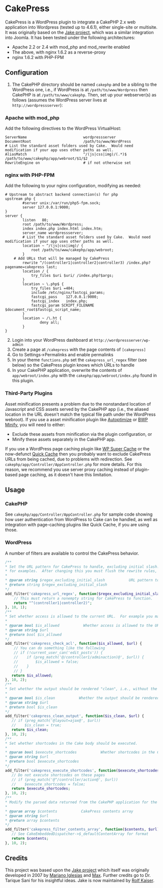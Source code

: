 CakePress
=========

CakePress is a WordPress plugin to integrate a CakePHP 2.x web application into Wordpress (tested up to 4.6.1), either single-site or multisite.  It was originally based on the [Jake project](https://github.com/rkaiser0324/jake), which was a similar integration into Joomla.  It has been tested under the following architectures:

* Apache 2.2 or 2.4 with mod_php and mod_rewrite enabled
* The above, with nginx 1.6.2 as a reverse-proxy
* nginx 1.6.2 with PHP-FPM

## Configuration

1.  The CakePHP directory should be named `cakephp` and be a sibling to the WordPress one, i.e., if WordPress is at `/path/to/www/Wordpress` then CakePHP is at `/path/to/www/cakephp`.  Then, set up your webserver(s) as follows (assumes the WordPress server lives at `http://wordpressserver`):


### Apache with mod_php

Add the following directives to the WordPress VirtualHost:

```
ServerName                          wordpressserver
DocumentRoot                        /path/to/www/WordPress
# List the standard asset folders used by Cake.  Would need modification if your app uses other paths as well.
AliasMatch                          ^/(js|css|img)/(.*)$     /path/to/www/cakephp/app/webroot/$1/$2
RewriteEngine on                    # if not otherwise set
```

### nginx with PHP-FPM

Add the following to your nginx configuration, modifying as needed:

```
# Upstream to abstract backend connection(s) for php
upstream php {
        #server unix:/var/run/php5-fpm.sock;
        server 127.0.0.1:9000;
} 
server {
        listen   80; 
        root /path/to/www/Wordpress;
        index index.php index.html index.htm;
        server_name wordpressserver;        
        # List the standard asset folders used by Cake.  Would need modification if your app uses other paths as well.
        location ~ ^/(js|css|img)/ {
            root /path/to/www/cakephp/app/webroot;
        }
	# Add URLs that will be managed by CakePress
        rewrite ^/(controller1|controller2|controller3) /index.php?pagename=cakepress last;
        location / {
            try_files $uri $uri/ /index.php?$args;
        }
        location ~ \.php$ {
            try_files $uri =404;
            include /etc/nginx/fastcgi_params;
            fastcgi_pass    127.0.0.1:9000;
            fastcgi_index   index.php;
            fastcgi_param SCRIPT_FILENAME $document_root$fastcgi_script_name;
        }
        location ~ /\.ht {
                deny all;
        }
}
```

2.  Login into your WordPress dashboard at `http://wordpressserver/wp-admin`
3.  Create a page at `/cakepress` with the page contents of `[cakepress]`
4.  Go to Settings->Permalinks and enable permalinks 
5.  In your theme `functions.php` set the `cakepress_url_regex` filter (see below) so the CakePress plugin knows which URLs to handle
6.  In your CakePHP application, overwrite the contents of `app/webroot/index.php` with the `cakephp/app/webroot/index.php` found in this plugin.

### Third-Party Plugins

Asset minification presents a problem due to the nonstandard location of Javascript and CSS assets served by the CakePHP app (i.e., the aliased location in the URL doesn't match the typical file path under the WordPress webroot).  If you use a asset minification plugin like [Autoptimize](https://wordpress.org/plugins/autoptimize/) or [BWP Minify](https://github.com/OddOneOut/bwp-minify), you will need to either:
* Exclude these assets from minification via the plugin configuration, or
* Minify these assets separately in the CakePHP app.

If you use a WordPress page caching plugin like [WP Super Cache](https://wordpress.org/plugins/wp-super-cache/) or the now-defunct [Quick Cache](https://github.com/joeldbirch/Quick-Cache) then you probably want to exclude CakePress URLs from being cached, due to problems with redirection.  See `cakephp/app/Controller/AppController.php` for more details.  For this reason, we recommend you use server proxy caching instead of plugin-based page caching, as it doesn't have this limitation.


## Usage

### CakePHP

See `cakephp/app/Controller/AppController.php` for sample code showing how user authentication from WordPress to Cake can be handled, as well as integration with page-caching plugins like Quick Cache, if you are using those.

### WordPress

A number of filters are available to control the CakePress behavior.

```php
/**
* Set the URL pattern for CakePress to handle, excluding initial slash.  See add_rewrite_rule() at https://codex.wordpress.org/Rewrite_API/add_rewrite_rule
* for examples.  After changing this you must flush the rewrite rules, e.g., by navigating to Settings->Permalinks.  This must be set for CakePress to function.
*     
* @param string $regex_excluding_initial_slash           URL pattern to match, default '' 
* @return string $regex_excluding_initial_slash 
*/
add_filter('cakepress_url_regex', function($regex_excluding_initial_slash) {
    // This must return a nonempty string for CakePress to function.
    return "^(controller1|controller2)";
}, 10, 1);
/**
* Set whether access is allowed to the current URL.  For example you may wish to limit access to certain CakePress URLs, based on the WordPress user role.
*
* @param bool $is_allowed           Whether access is allowed to the URL, default true
* @param string $url  
* @return bool $is_allowed         
*/
add_filter('cakepress_check_acl', function($is_allowed, $url) {
    // You can do something like the following
    // if (!current_user_can('edit_posts')) {
    //    if (preg_match('@/controller1/adminaction)@', $url)) {
    //        $is_allowed = false;
    //    }
    // }
   return $is_allowed;
}, 10, 2);
/**
* Set whether the output should be rendered "clean", i.e., without the WordPress theme header and footer.
*
* @param bool $is_clean           Whether the output should be rendered "clean", default false
* @param string $url   
* @return bool $is_clean          
*/
add_filter('cakepress_clean_output', function($is_clean, $url) {
   // if (preg_match('@layout=ajax@', $url))
   //    $is_clean = true;
   return $is_clean;
}, 10, 2);
/**
* Set whether shortcodes in the Cake body should be executed.
*
* @param bool $execute_shortcodes           Whether shortcodes in the Cake body should be executed, default true.
* @param string $url   
* @return bool $execute_shortcodes          
*/
add_filter('cakepress_execute_shortcodes', function($execute_shortcodes, $url) {
   // Do not execute shortcodes on these pages
   // if (preg_match('@^/controller/action@', $url))
   //    $execute_shortcodes = false;
   return $execute_shortcodes;
}, 10, 2);
/**
* Modify the parsed data returned from the CakePHP application for the URL, e.g., the <body> string or HTTP response code.  
*
* @param array $contents           CakePress contents array 
* @param string $url  
* @return array $contents        
*/
add_filter('cakepress_filter_contents_array', function($contents, $url) {
   // See CakeEmbeddedDispatcher->$_defaultContentArray for format
   return $contents;
}, 10, 2);
```
 
## Credits

This project was based upon the [Jake project](https://github.com/rkaiser0324/jake) which itself was originally developed in 2007 by [Mariano Iglesias](https://github.com/mariano) and [Max](http://www.gigapromoters.com/blog/). Further credits go to Dr. Tarique Sani for his insightful ideas.  Jake is now maintained by [Rolf Kaiser](http://blog.echothis.com).
